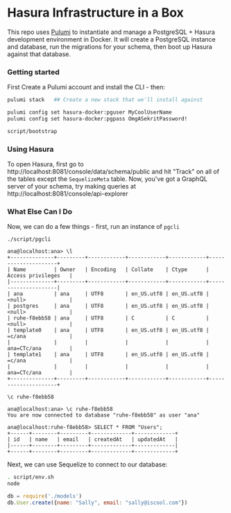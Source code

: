 # Hasura Infrastructure in a Box

This repo uses [Pulumi](https://pulumi.com) to instantiate and manage a PostgreSQL + Hasura development environment in Docker. It will create a PostgreSQL instance and database, run the migrations for your schema, then boot up Hasura against that database.

### Getting started

First Create a Pulumi account and install the CLI - then:

```sh
pulumi stack   ## Create a new stack that we'll install against

pulumi config set hasura-docker:pguser MyCoolUserName
pulumi config set hasura-docker:pgpass OmgASekritPassword!

script/bootstrap
```

### Using Hasura

To open Hasura, first go to http://localhost:8081/console/data/schema/public and hit "Track" on all of the tables except the `SequelizeMeta` table. Now, you've got a GraphQL server of your schema, try making queries at http://localhost:8081/console/api-explorer

### What Else Can I Do

Now, we can do a few things - first, run an instance of `pgcli`

```
./script/pgcli

ana@localhost:ana> \l                                                                                                      
+--------------+---------+------------+------------+------------+---------------------+
| Name         | Owner   | Encoding   | Collate    | Ctype      | Access privileges   |
|--------------+---------+------------+------------+------------+---------------------|
| ana          | ana     | UTF8       | en_US.utf8 | en_US.utf8 | <null>              |
| postgres     | ana     | UTF8       | en_US.utf8 | en_US.utf8 | <null>              |
| ruhe-f8ebb58 | ana     | UTF8       | C          | C          | <null>              |
| template0    | ana     | UTF8       | en_US.utf8 | en_US.utf8 | =c/ana              |
|              |         |            |            |            | ana=CTc/ana         |
| template1    | ana     | UTF8       | en_US.utf8 | en_US.utf8 | =c/ana              |
|              |         |            |            |            | ana=CTc/ana         |
+--------------+---------+------------+------------+------------+---------------------+

\c ruhe-f8ebb58

ana@localhost:ana> \c ruhe-f8ebb58                                                                                         
You are now connected to database "ruhe-f8ebb58" as user "ana"

ana@localhost:ruhe-f8ebb58> SELECT * FROM "Users";                                                                         
+------+--------+---------+-------------+-------------+
| id   | name   | email   | createdAt   | updatedAt   |
|------+--------+---------+-------------+-------------|
+------+--------+---------+-------------+-------------+
```

Next, we can use Sequelize to connect to our database:

```sh
. script/env.sh
node
```

```js
db = require('./models')
db.User.create({name: "Sally", email: "sally@iscool.com"})
```
